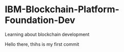 # IBM-Blockchain-Platform-Foundation-Dev

Learning about blockchain development

Hello there, thihs is my first commit
